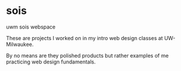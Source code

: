 sois
====

uwm sois webspace

These are projects I worked on in my intro web design classes at UW-Milwaukee.  

By no means are they polished products but rather examples of me practicing web design fundamentals.
